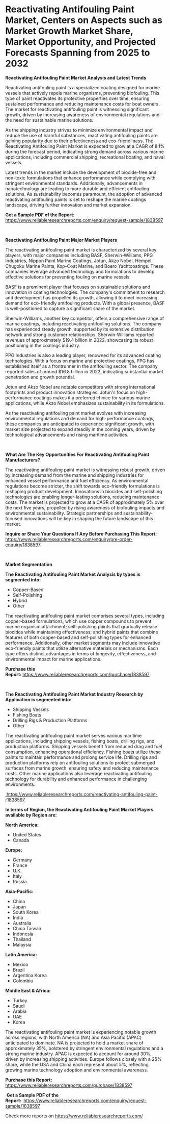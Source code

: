 <p><h1>Reactivating Antifouling Paint Market, Centers on Aspects such as Market Growth Market Share, Market Opportunity, and Projected Forecasts Spanning from 2025 to 2032</h1></p><p><strong>Reactivating Antifouling Paint Market Analysis and Latest Trends</strong></p>
<p><p>Reactivating antifouling paint is a specialized coating designed for marine vessels that actively repels marine organisms, preventing biofouling. This type of paint reactivates its protective properties over time, ensuring sustained performance and reducing maintenance costs for boat owners. The market for reactivating antifouling paint is witnessing significant growth, driven by increasing awareness of environmental regulations and the need for sustainable marine solutions.</p><p>As the shipping industry strives to minimize environmental impact and reduce the use of harmful substances, reactivating antifouling paints are gaining popularity due to their effectiveness and eco-friendliness. The Reactivating Antifouling Paint Market is expected to grow at a CAGR of 8.1% during the forecast period, indicating strong demand across various marine applications, including commercial shipping, recreational boating, and naval vessels.</p><p>Latest trends in the market include the development of biocide-free and non-toxic formulations that enhance performance while complying with stringent environmental standards. Additionally, advancements in nanotechnology are leading to more durable and efficient antifouling solutions. As sustainability becomes paramount, the adoption of advanced reactivating antifouling paints is set to reshape the marine coatings landscape, driving further innovation and market expansion.</p></p>
<p><strong>Get a Sample PDF of the Report:&nbsp;</strong> <a href="https://www.reliableresearchreports.com/enquiry/request-sample/1838597?utm_campaign=2197&utm_medium=2&utm_source=Github&utm_content=ia&utm_term=03022025&utm_id=reactivating-antifouling-paint">https://www.reliableresearchreports.com/enquiry/request-sample/1838597</a></p>
<p>&nbsp;</p>
<p><strong>Reactivating Antifouling Paint Major Market Players</strong></p>
<p><p>The reactivating antifouling paint market is characterized by several key players, with major companies including BASF, Sherwin-Williams, PPG Industries, Nippon Paint Marine Coatings, Jotun, Akzo Nobel, Hempel, Chugoku Marine Paints, Kop-Coat Marine, and Boero Yachtcoatings. These companies leverage advanced technology and formulations to develop effective solutions for preventing fouling on marine vessels.</p><p>BASF is a prominent player that focuses on sustainable solutions and innovation in coating technologies. The company's commitment to research and development has propelled its growth, allowing it to meet increasing demand for eco-friendly antifouling products. With a global presence, BASF is well-positioned to capture a significant share of the market.</p><p>Sherwin-Williams, another key competitor, offers a comprehensive range of marine coatings, including reactivating antifouling solutions. The company has experienced steady growth, supported by its extensive distribution network and strong customer relationships. Sherwin-Williams reported revenues of approximately $19.4 billion in 2022, showcasing its robust positioning in the coatings industry.</p><p>PPG Industries is also a leading player, renowned for its advanced coating technologies. With a focus on marine and protective coatings, PPG has established itself as a frontrunner in the antifouling sector. The company reported sales of around $16.8 billion in 2022, indicating substantial market penetration and growth potential.</p><p>Jotun and Akzo Nobel are notable competitors with strong international footprints and product innovation strategies. Jotun's focus on high-performance coatings makes it a preferred choice for various marine applications, while Akzo Nobel emphasizes sustainability in its formulations.</p><p>As the reactivating antifouling paint market evolves with increasing environmental regulations and demand for high-performance coatings, these companies are anticipated to experience significant growth, with market size projected to expand steadily in the coming years, driven by technological advancements and rising maritime activities.</p></p>
<p>&nbsp;</p>
<p><strong>What Are The Key Opportunities For Reactivating Antifouling Paint Manufacturers?</strong></p>
<p><p>The reactivating antifouling paint market is witnessing robust growth, driven by increasing demand from the marine and shipping industries for enhanced vessel performance and fuel efficiency. As environmental regulations become stricter, the shift towards eco-friendly formulations is reshaping product development. Innovations in biocides and self-polishing technologies are enabling longer-lasting solutions, reducing maintenance costs. The market is projected to grow at a CAGR of approximately 5% over the next five years, propelled by rising awareness of biofouling impacts and environmental sustainability. Strategic partnerships and sustainability-focused innovations will be key in shaping the future landscape of this market.</p></p>
<p><strong>Inquire or Share Your Questions If Any Before Purchasing This Report:</strong> <a href="https://www.reliableresearchreports.com/enquiry/pre-order-enquiry/1838597?utm_campaign=2197&utm_medium=2&utm_source=Github&utm_content=ia&utm_term=03022025&utm_id=reactivating-antifouling-paint">https://www.reliableresearchreports.com/enquiry/pre-order-enquiry/1838597</a></p>
<p>&nbsp;</p>
<p><strong>Market Segmentation</strong></p>
<p><strong>The Reactivating Antifouling Paint Market Analysis by types is segmented into:</strong></p>
<p><ul><li>Copper-Based</li><li>Self-Polishing</li><li>Hybrid</li><li>Other</li></ul></p>
<p><p>The reactivating antifouling paint market comprises several types, including copper-based formulations, which use copper compounds to prevent marine organism attachment; self-polishing paints that gradually release biocides while maintaining effectiveness; and hybrid paints that combine features of both copper-based and self-polishing types for enhanced performance. Additionally, other market segments may include innovative eco-friendly paints that utilize alternative materials or mechanisms. Each type offers distinct advantages in terms of longevity, effectiveness, and environmental impact for marine applications.</p></p>
<p><strong>Purchase this Report:&nbsp;</strong><a href="https://www.reliableresearchreports.com/purchase/1838597?utm_campaign=2197&utm_medium=2&utm_source=Github&utm_content=ia&utm_term=03022025&utm_id=reactivating-antifouling-paint">https://www.reliableresearchreports.com/purchase/1838597</a></p>
<p>&nbsp;</p>
<p><strong>The Reactivating Antifouling Paint Market Industry Research by Application is segmented into:</strong></p>
<p><ul><li>Shipping Vessels</li><li>Fishing Boats</li><li>Drilling Rigs & Production Platforms</li><li>Other</li></ul></p>
<p><p>The reactivating antifouling paint market serves various maritime applications, including shipping vessels, fishing boats, drilling rigs, and production platforms. Shipping vessels benefit from reduced drag and fuel consumption, enhancing operational efficiency. Fishing boats utilize these paints to maintain performance and prolong service life. Drilling rigs and production platforms rely on antifouling solutions to protect submerged surfaces from marine growth, ensuring safety and reducing maintenance costs. Other marine applications also leverage reactivating antifouling technology for durability and enhanced performance in challenging environments.</p></p>
<p><a href="https://www.reliableresearchreports.com/reactivating-antifouling-paint-r1838597?utm_campaign=2197&utm_medium=2&utm_source=Github&utm_content=ia&utm_term=03022025&utm_id=reactivating-antifouling-paint">&nbsp;https://www.reliableresearchreports.com/reactivating-antifouling-paint-r1838597</a></p>
<p><strong>In terms of Region, the Reactivating Antifouling Paint Market Players available by Region are:</strong></p>
<p>
    <p> <strong> North America: </strong>
        <ul>
            <li>United States</li>
            <li>Canada</li>
        </ul>
        </p> 
    <p> <strong> Europe: </strong>
        <ul>
            <li>Germany</li>
            <li>France</li>
            <li>U.K.</li>
            <li>Italy</li>
            <li>Russia</li>
        </ul>
        </p> 
    <p> <strong> Asia-Pacific: </strong>
        <ul>
            <li>China</li>
            <li>Japan</li>
            <li>South Korea</li>
            <li>India</li>
            <li>Australia</li>
            <li>China Taiwan</li>
            <li>Indonesia</li>
            <li>Thailand</li>
            <li>Malaysia</li>
        </ul>
        </p> 
    <p> <strong> Latin America: </strong>
        <ul>
            <li>Mexico</li>
            <li>Brazil</li>
            <li>Argentina Korea</li>
            <li>Colombia</li>
        </ul>
        </p> 
    <p> <strong> Middle East & Africa: </strong>
        <ul>
            <li>Turkey</li>
            <li>Saudi</li>
            <li>Arabia</li>
            <li>UAE</li>
            <li>Korea</li>
        </ul>
    </p>
    </p>
<p><p>The reactivating antifouling paint market is experiencing notable growth across regions, with North America (NA) and Asia Pacific (APAC) anticipated to dominate. NA is projected to hold a market share of approximately 35%, bolstered by stringent environmental regulations and a strong marine industry. APAC is expected to account for around 30%, driven by increasing shipping activities. Europe follows closely with a 25% share, while the USA and China each represent about 5%, reflecting growing marine technology adoption and environmental awareness.</p></p>
<p><strong>Purchase this Report: </strong><a href="https://www.reliableresearchreports.com/purchase/1838597?utm_campaign=2197&utm_medium=2&utm_source=Github&utm_content=ia&utm_term=03022025&utm_id=reactivating-antifouling-paint">https://www.reliableresearchreports.com/purchase/1838597</a></p>
<p>&nbsp;<strong>Get a Sample PDF of the Report:&nbsp;&nbsp;</strong><a href="https://www.reliableresearchreports.com/enquiry/request-sample/1838597?utm_campaign=2197&utm_medium=2&utm_source=Github&utm_content=ia&utm_term=03022025&utm_id=reactivating-antifouling-paint">https://www.reliableresearchreports.com/enquiry/request-sample/1838597</a></p>
<p><strong></strong></p>
<p>Check more reports on <a href="https://www.reliableresearchreports.com/?utm_campaign=2197&utm_medium=2&utm_source=Github&utm_content=ia&utm_term=03022025&utm_id=reactivating-antifouling-paint">https://www.reliableresearchreports.com/</a></p>